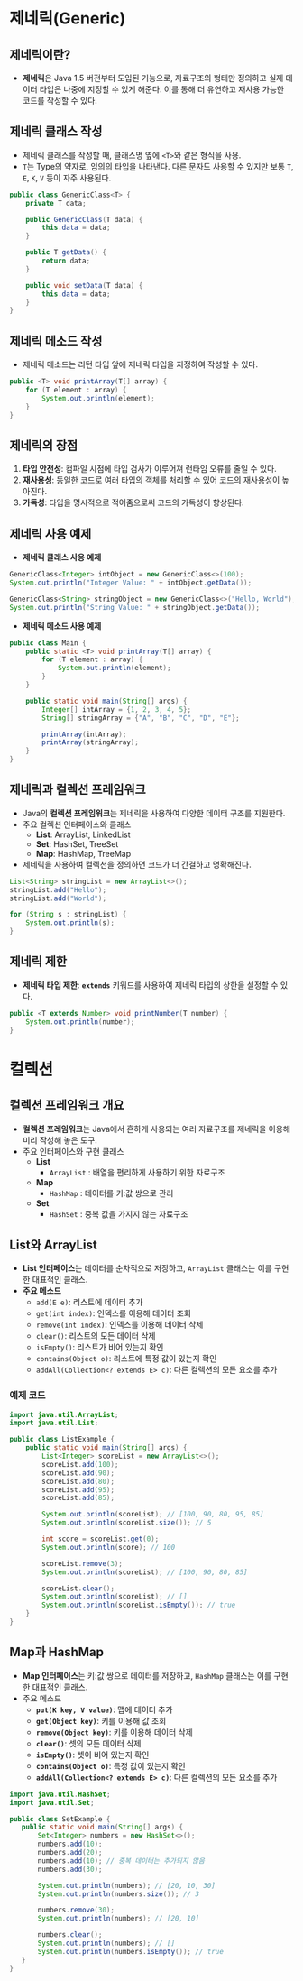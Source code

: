 # 제네릭(Generic)

## 제네릭이란?
- **제네릭**은 Java 1.5 버전부터 도입된 기능으로, 자료구조의 형태만 정의하고 실제 데이터 타입은 나중에 지정할 수 있게 해준다. 이를 통해 더 유연하고 재사용 가능한 코드를 작성할 수 있다.

## 제네릭 클래스 작성
- 제네릭 클래스를 작성할 때, 클래스명 옆에 `<T>`와 같은 형식을 사용.
- `T`는 Type의 약자로, 임의의 타입을 나타낸다. 다른 문자도 사용할 수 있지만 보통 `T`, `E`, `K`, `V` 등이 자주 사용된다.

```java
public class GenericClass<T> {
    private T data;

    public GenericClass(T data) {
        this.data = data;
    }

    public T getData() {
        return data;
    }

    public void setData(T data) {
        this.data = data;
    }
}
```

## 제네릭 메소드 작성
- 제네릭 메소드는 리턴 타입 앞에 제네릭 타입을 지정하여 작성할 수 있다.

```java
public <T> void printArray(T[] array) {
    for (T element : array) {
        System.out.println(element);
    }
}
```

## 제네릭의 장점
1. **타입 안전성**: 컴파일 시점에 타입 검사가 이루어져 런타임 오류를 줄일 수 있다.
2. **재사용성**: 동일한 코드로 여러 타입의 객체를 처리할 수 있어 코드의 재사용성이 높아진다.
3. **가독성**: 타입을 명시적으로 적어줌으로써 코드의 가독성이 향상된다.

## 제네릭 사용 예제
- **제네릭 클래스 사용 예제**

```java
GenericClass<Integer> intObject = new GenericClass<>(100);
System.out.println("Integer Value: " + intObject.getData());

GenericClass<String> stringObject = new GenericClass<>("Hello, World");
System.out.println("String Value: " + stringObject.getData());
```

- **제네릭 메소드 사용 예제**

```java
public class Main {
    public static <T> void printArray(T[] array) {
        for (T element : array) {
            System.out.println(element);
        }
    }

    public static void main(String[] args) {
        Integer[] intArray = {1, 2, 3, 4, 5};
        String[] stringArray = {"A", "B", "C", "D", "E"};

        printArray(intArray);
        printArray(stringArray);
    }
}
```

## 제네릭과 컬렉션 프레임워크
- Java의 **컬렉션 프레임워크**는 제네릭을 사용하여 다양한 데이터 구조를 지원한다.
- 주요 컬렉션 인터페이스와 클래스
    - **List**: ArrayList, LinkedList
    - **Set**: HashSet, TreeSet
    - **Map**: HashMap, TreeMap
- 제네릭을 사용하여 컬렉션을 정의하면 코드가 더 간결하고 명확해진다.

```java
List<String> stringList = new ArrayList<>();
stringList.add("Hello");
stringList.add("World");

for (String s : stringList) {
    System.out.println(s);
}
```

## 제네릭 제한
- **제네릭 타입 제한**: **`extends`** 키워드를 사용하여 제네릭 타입의 상한을 설정할 수 있다.

```java
public <T extends Number> void printNumber(T number) {
    System.out.println(number);
}
```

# 컬렉션

## 컬렉션 프레임워크 개요
- **컬렉션 프레임워크**는 Java에서 흔하게 사용되는 여러 자료구조를 제네릭을 이용해 미리 작성해 놓은 도구.
- 주요 인터페이스와 구현 클래스
  - **List**
    - `ArrayList` : 배열을 편리하게 사용하기 위한 자료구조
  - **Map**
    - `HashMap` : 데이터를 키:값 쌍으로 관리
  - **Set**
    - `HashSet` : 중복 값을 가지지 않는 자료구조

## List와 ArrayList
- **List 인터페이스**는 데이터를 순차적으로 저장하고, `ArrayList` 클래스는 이를 구현한 대표적인 클래스.
- **주요 메소드**
  - `add(E e)`: 리스트에 데이터 추가
  - `get(int index)`: 인덱스를 이용해 데이터 조회
  - `remove(int index)`: 인덱스를 이용해 데이터 삭제
  - `clear()`: 리스트의 모든 데이터 삭제
  - `isEmpty()`: 리스트가 비어 있는지 확인
  - `contains(Object o)`: 리스트에 특정 값이 있는지 확인
  - `addAll(Collection<? extends E> c)`: 다른 컬렉션의 모든 요소를 추가

### 예제 코드
```java
import java.util.ArrayList;
import java.util.List;

public class ListExample {
    public static void main(String[] args) {
        List<Integer> scoreList = new ArrayList<>();
        scoreList.add(100);
        scoreList.add(90);
        scoreList.add(80);
        scoreList.add(95);
        scoreList.add(85);

        System.out.println(scoreList); // [100, 90, 80, 95, 85]
        System.out.println(scoreList.size()); // 5

        int score = scoreList.get(0);
        System.out.println(score); // 100

        scoreList.remove(3);
        System.out.println(scoreList); // [100, 90, 80, 85]

        scoreList.clear();
        System.out.println(scoreList); // []
        System.out.println(scoreList.isEmpty()); // true
    }
}
```

## Map과 HashMap
- **Map 인터페이스**는 키:값 쌍으로 데이터를 저장하고, `HashMap` 클래스는 이를 구현한 대표적인 클래스.
- 주요 메소드
    - **`put(K key, V value)`**: 맵에 데이터 추가
    - **`get(Object key)`**: 키를 이용해 값 조회
    - **`remove(Object key)`**: 키를 이용해 데이터 삭제
    - **`clear()`**: 셋의 모든 데이터 삭제
    - **`isEmpty()`**: 셋이 비어 있는지 확인
    - **`contains(Object o)`**: 특정 값이 있는지 확인
    - **`addAll(Collection<? extends E> c)`**: 다른 컬렉션의 모든 요소를 추가

 ```java
import java.util.HashSet;
import java.util.Set;

public class SetExample {
    public static void main(String[] args) {
        Set<Integer> numbers = new HashSet<>();
        numbers.add(10);
        numbers.add(20);
        numbers.add(10); // 중복 데이터는 추가되지 않음
        numbers.add(30);

        System.out.println(numbers); // [20, 10, 30]
        System.out.println(numbers.size()); // 3

        numbers.remove(30);
        System.out.println(numbers); // [20, 10]

        numbers.clear();
        System.out.println(numbers); // []
        System.out.println(numbers.isEmpty()); // true
    }
}
```
